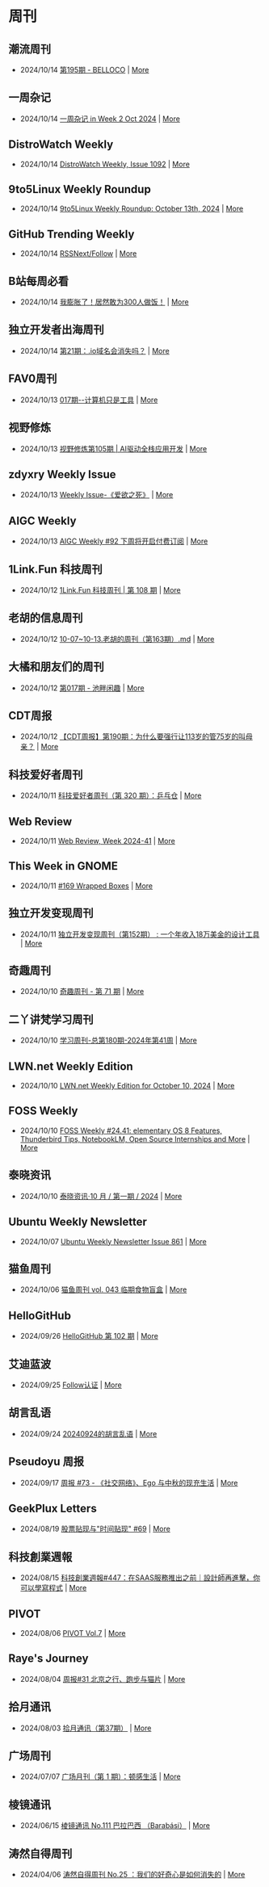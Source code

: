 # 周刊

## 潮流周刊
- 2024/10/14 [第195期 - BELLOCO](https://weekly.tw93.fun/posts/195-BELLOCO/) | [More](channels/%E6%BD%AE%E6%B5%81%E5%91%A8%E5%88%8A.md)

## 一周杂记
- 2024/10/14 [一周杂记 in Week 2 Oct 2024](http://kingsamchen.github.io/2024/10/14/weekly-2024-oct-2/) | [More](channels/%E4%B8%80%E5%91%A8%E6%9D%82%E8%AE%B0.md)

## DistroWatch Weekly
- 2024/10/14 [DistroWatch Weekly, Issue 1092](https://distrowatch.com/weekly.php?issue=20241014) | [More](channels/DistroWatch%20Weekly.md)

## 9to5Linux Weekly Roundup
- 2024/10/14 [9to5Linux Weekly Roundup: October 13th, 2024](https://9to5linux.com/9to5linux-weekly-roundup-october-13th-2024) | [More](channels/9to5Linux%20Weekly%20Roundup.md)

## GitHub Trending Weekly
- 2024/10/14 [RSSNext/Follow](https://github.com/RSSNext/Follow) | [More](channels/GitHub%20Trending%20Weekly.md)

## B站每周必看
- 2024/10/14 [我膨胀了！居然敢为300人做饭！](https://www.bilibili.com/video/BV1gBp7enES8) | [More](channels/B%E7%AB%99%E6%AF%8F%E5%91%A8%E5%BF%85%E7%9C%8B.md)

## 独立开发者出海周刊
- 2024/10/14 [第21期：.io域名会消失吗？](https://gapis.money/weekly/2024-10-14_021) | [More](channels/%E7%8B%AC%E7%AB%8B%E5%BC%80%E5%8F%91%E8%80%85%E5%87%BA%E6%B5%B7%E5%91%A8%E5%88%8A.md)

## FAV0周刊
- 2024/10/13 [017期--计算机只是工具](https://fav0.com/posts/2024/017) | [More](channels/FAV0%E5%91%A8%E5%88%8A.md)

## 视野修炼
- 2024/10/13 [视野修炼第105期 | AI驱动全栈应用开发](https://sugarat.top/weekly/2024-10-13.html) | [More](channels/%E8%A7%86%E9%87%8E%E4%BF%AE%E7%82%BC.md)

## zdyxry Weekly Issue
- 2024/10/13 [Weekly Issue-《爱欲之死》](https://zdyxry.github.io/2024/10/13/Weekly-Issue-%E7%88%B1%E6%AC%B2%E4%B9%8B%E6%AD%BB/) | [More](channels/zdyxry%20Weekly%20Issue.md)

## AIGC Weekly
- 2024/10/13 [AIGC Weekly #92 下周将开启付费订阅](https://quail.ink/op7418/p/aigc-weekly-92-important-announcement) | [More](channels/AIGC%20Weekly.md)

## 1Link.Fun 科技周刊
- 2024/10/12 [1Link.Fun 科技周刊 | 第 108 期](https://1link.fun/blog/issue/issue108/) | [More](channels/1Link.Fun%20%E7%A7%91%E6%8A%80%E5%91%A8%E5%88%8A.md)

## 老胡的信息周刊
- 2024/10/12 [10-07~10-13.老胡的周刊（第163期）.md](https://weekly.howie6879.com/2024/10-07~10-13.老胡的周刊（第163期）.html) | [More](channels/%E8%80%81%E8%83%A1%E7%9A%84%E4%BF%A1%E6%81%AF%E5%91%A8%E5%88%8A.md)

## 大橘和朋友们的周刊
- 2024/10/12 [第017期 - 池畔闲趣](https://rrorangeandfriends.site/posts/2024/017) | [More](channels/%E5%A4%A7%E6%A9%98%E5%92%8C%E6%9C%8B%E5%8F%8B%E4%BB%AC%E7%9A%84%E5%91%A8%E5%88%8A.md)

## CDT周报
- 2024/10/12 [【CDT周报】第190期：为什么要强行让113岁的管75岁的叫母亲？](https://chinadigitaltimes.net/chinese/712111.html) | [More](channels/CDT%E5%91%A8%E6%8A%A5.md)

## 科技爱好者周刊
- 2024/10/11 [科技爱好者周刊（第 320 期）：乒乓仓](http://www.ruanyifeng.com/blog/2024/10/weekly-issue-320.html) | [More](channels/%E7%A7%91%E6%8A%80%E7%88%B1%E5%A5%BD%E8%80%85%E5%91%A8%E5%88%8A.md)

## Web Review
- 2024/10/11 [Web Review, Week 2024-41](https://ervin.ipsquad.net/blog/2024/10/11/web-review-week-2024-41/) | [More](channels/Web%20Review.md)

## This Week in GNOME
- 2024/10/11 [#169 Wrapped Boxes](https://thisweek.gnome.org/posts/2024/10/twig-169/) | [More](channels/This%20Week%20in%20GNOME.md)

## 独立开发变现周刊
- 2024/10/11 [独立开发变现周刊（第152期） : 一个年收入18万美金的设计工具](https://www.ezindie.com/weekly/issue-152) | [More](channels/%E7%8B%AC%E7%AB%8B%E5%BC%80%E5%8F%91%E5%8F%98%E7%8E%B0%E5%91%A8%E5%88%8A.md)

## 奇趣周刊
- 2024/10/10 [奇趣周刊 - 第 71 期](https://zishu.me/blog/weekly-71.html/) | [More](channels/%E5%A5%87%E8%B6%A3%E5%91%A8%E5%88%8A.md)

## 二丫讲梵学习周刊
- 2024/10/10 [学习周刊-总第180期-2024年第41周](https://wiki.eryajf.net/pages/6dc85f/) | [More](channels/%E4%BA%8C%E4%B8%AB%E8%AE%B2%E6%A2%B5%E5%AD%A6%E4%B9%A0%E5%91%A8%E5%88%8A.md)

## LWN.net Weekly Edition
- 2024/10/10 [LWN.net Weekly Edition for October 10, 2024](https://lwn.net/Articles/992718/) | [More](channels/LWN.net%20Weekly%20Edition.md)

## FOSS Weekly
- 2024/10/10 [FOSS Weekly #24.41: elementary OS 8 Features, Thunderbird Tips, NotebookLM, Open Source Internships and More](https://itsfoss.com/newsletter/foss-weekly-24-41/) | [More](channels/FOSS%20Weekly.md)

## 泰晓资讯
- 2024/10/10 [泰晓资讯·10 月 / 第一期 / 2024](https://tinylab.org/tinylab-weekly-10-1st-2024/) | [More](channels/%E6%B3%B0%E6%99%93%E8%B5%84%E8%AE%AF.md)

## Ubuntu Weekly Newsletter
- 2024/10/07 [Ubuntu Weekly Newsletter Issue 861](https://discourse.ubuntu.com/t/ubuntu-weekly-newsletter-issue-861/48570) | [More](channels/Ubuntu%20Weekly%20Newsletter.md)

## 猫鱼周刊
- 2024/10/06 [猫鱼周刊 vol. 043 临期食物盲盒](https://ameow.xyz/archives/weekly-043) | [More](channels/%E7%8C%AB%E9%B1%BC%E5%91%A8%E5%88%8A.md)

## HelloGitHub
- 2024/09/26 [HelloGitHub 第 102 期](https://hellogithub.com/periodical/volume/102) | [More](channels/HelloGitHub.md)

## 艾迪蓝波
- 2024/09/25 [Follow认证](https://www.idnunber.top/article/10c03a08-b813-805b-9032-cce14df9ecf6) | [More](channels/%E8%89%BE%E8%BF%AA%E8%93%9D%E6%B3%A2.md)

## 胡言乱语
- 2024/09/24 [20240924的胡言乱语](https://www.bboy.app/2024/09/24/20240924%E7%9A%84%E8%83%A1%E8%A8%80%E4%B9%B1%E8%AF%AD/) | [More](channels/%E8%83%A1%E8%A8%80%E4%B9%B1%E8%AF%AD.md)

## Pseudoyu 周报
- 2024/09/17 [周报 #73 - 《社交网络》、Ego 与中秋的现充生活](https://www.pseudoyu.com/zh/2024/09/18/weekly_review_20240918/) | [More](channels/Pseudoyu%20%E5%91%A8%E6%8A%A5.md)

## GeekPlux Letters
- 2024/08/19 [股票贴现与"时间贴现" #69](https://letters.geekplux.com/69/) | [More](channels/GeekPlux%20Letters.md)

## 科技創業週報
- 2024/08/15 [科技創業週報#447：在SAAS服務推出之前｜設計師再進擊，你可以學寫程式](https://blog.starrocket.io/posts/newsletter-2024-08-15/) | [More](channels/%E7%A7%91%E6%8A%80%E5%89%B5%E6%A5%AD%E9%80%B1%E5%A0%B1.md)

## PIVOT
- 2024/08/06 [PIVOT Vol.7](https://anotherdayu.com/2024/5845/) | [More](channels/PIVOT.md)

## Raye's Journey
- 2024/08/04 [周报#31 北京之行、跑步与猫片](https://xlog.app/api/redirection?characterId=51803&noteId=1764) | [More](channels/Raye%27s%20Journey.md)

## 拾月通讯
- 2024/08/03 [拾月通讯（第37期）](https://www.skyue.com/24080317.html) | [More](channels/%E6%8B%BE%E6%9C%88%E9%80%9A%E8%AE%AF.md)

## 广场周刊
- 2024/07/07 [广场月刊（第 1 期）：顿感生活](https://immmmm.com/month-1-20240707/) | [More](channels/%E5%B9%BF%E5%9C%BA%E5%91%A8%E5%88%8A.md)

## 棱镜通讯
- 2024/06/15 [棱镜通讯 No.111  巴拉巴西 （Barabási）](https://wangyurui.com/posts/leng-jing-tong-xun-no-111-ba-la-ba-xi-barabasi-a996bcab) | [More](channels/%E6%A3%B1%E9%95%9C%E9%80%9A%E8%AE%AF.md)

## 涛然自得周刊
- 2024/04/06 [涛然自得周刊 No.25 ：我们的好奇心是如何消失的](http://heyitao.com/post/beyond-code-weekly-025) | [More](channels/%E6%B6%9B%E7%84%B6%E8%87%AA%E5%BE%97%E5%91%A8%E5%88%8A.md)

